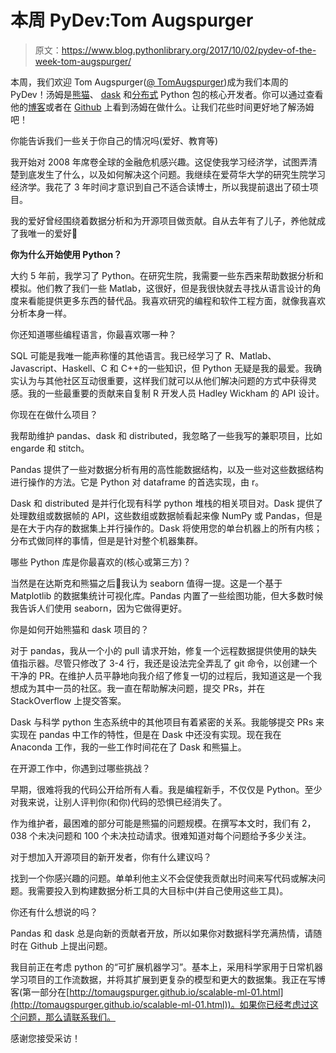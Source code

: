 # 本周 PyDev:Tom Augspurger

> 原文：<https://www.blog.pythonlibrary.org/2017/10/02/pydev-of-the-week-tom-augspurger/>

本周，我们欢迎 Tom Augspurger([@ TomAugspurger](https://twitter.com/tomaugspurger))成为我们本周的 PyDev！汤姆是[熊猫](http://pandas.pydata.org/)、 [dask](https://dask.pydata.org/en/latest/) 和[分布式](https://pypi.python.org/pypi/distributed) Python 包的核心开发者。你可以通过查看他的[博客](http://tomaugspurger.github.io/archives.html)或者在 [Github](https://github.com/TomAugspurger) 上看到汤姆在做什么。让我们花些时间更好地了解汤姆吧！

你能告诉我们一些关于你自己的情况吗(爱好、教育等)

我开始对 2008 年席卷全球的金融危机感兴趣。这促使我学习经济学，试图弄清楚到底发生了什么，以及如何解决这个问题。我继续在爱荷华大学的研究生院学习经济学。我花了 3 年时间才意识到自己不适合读博士，所以我提前退出了硕士项目。

我的爱好曾经围绕着数据分析和为开源项目做贡献。自从去年有了儿子，养他就成了我唯一的爱好🙂

**你为什么开始使用 Python？**

大约 5 年前，我学习了 Python。在研究生院，我需要一些东西来帮助数据分析和模拟。他们教了我们一些 Matlab，这很好，但是我很快就去寻找从语言设计的角度来看能提供更多东西的替代品。我喜欢研究的编程和软件工程方面，就像我喜欢分析本身一样。

你还知道哪些编程语言，你最喜欢哪一种？

SQL 可能是我唯一能声称懂的其他语言。我已经学习了 R、Matlab、Javascript、Haskell、C 和 C++的一些知识，但 Python 无疑是我的最爱。我确实认为与其他社区互动很重要，这样我们就可以从他们解决问题的方式中获得灵感。我的一些最重要的贡献来自复制 R 开发人员 Hadley Wickham 的 API 设计。

你现在在做什么项目？

我帮助维护 pandas、dask 和 distributed，我忽略了一些我写的兼职项目，比如 engarde 和 stitch。

Pandas 提供了一些对数据分析有用的高性能数据结构，以及一些对这些数据结构进行操作的方法。它是 Python 对 dataframe 的首选实现，由 r。

Dask 和 distributed 是并行化现有科学 python 堆栈的相关项目对。Dask 提供了处理数组或数据帧的 API，这些数组或数据帧看起来像 NumPy 或 Pandas，但是是在大于内存的数据集上并行操作的。Dask 将使用您的单台机器上的所有内核；分布式做同样的事情，但是是针对整个机器集群。

哪些 Python 库是你最喜欢的(核心或第三方)？

当然是在达斯克和熊猫之后🙂我认为 seaborn 值得一提。这是一个基于 Matplotlib 的数据集统计可视化库。Pandas 内置了一些绘图功能，但大多数时候我告诉人们使用 seaborn，因为它做得更好。

你是如何开始熊猫和 dask 项目的？

对于 pandas，我从一个小的 pull 请求开始，修复一个远程数据提供使用的缺失值指示器。尽管只修改了 3-4 行，我还是设法完全弄乱了 git 命令，以创建一个干净的 PR。在维护人员平静地向我介绍了修复一切的过程后，我知道这是一个我想成为其中一员的社区。我一直在帮助解决问题，提交 PRs，并在 StackOverflow 上提交答案。

Dask 与科学 python 生态系统中的其他项目有着紧密的关系。我能够提交 PRs 来实现在 pandas 中工作的特性，但是在 Dask 中还没有实现。现在我在 Anaconda 工作，我的一些工作时间花在了 Dask 和熊猫上。

在开源工作中，你遇到过哪些挑战？

早期，很难将我的代码公开给所有人看。我是编程新手，不仅仅是 Python。至少对我来说，让别人评判你(和你)代码的恐惧已经消失了。

作为维护者，最困难的部分可能是熊猫的问题规模。在撰写本文时，我们有 2，038 个未决问题和 100 个未决拉动请求。很难知道对每个问题给予多少关注。

对于想加入开源项目的新开发者，你有什么建议吗？

找到一个你感兴趣的问题。单单利他主义不会促使我贡献出时间来写代码或解决问题。我需要投入到构建数据分析工具的大目标中(并自己使用这些工具)。

你还有什么想说的吗？

Pandas 和 dask 总是向新的贡献者开放，所以如果你对数据科学充满热情，请随时在 Github 上提出问题。

我目前正在考虑 python 的“可扩展机器学习”。基本上，采用科学家用于日常机器学习项目的工作流数据，并将其扩展到更复杂的模型和更大的数据集。我正在写博客(第一部分在[http://tomaugspurger.github.io/scalable-ml-01.html](http://tomaugspurger.github.io/scalable-ml-01.html))。如果你已经考虑过这个问题，那么请联系我们。

感谢您接受采访！